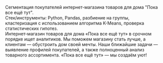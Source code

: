 Сегментация покупателей интернет-магазина товаров для дома "Пока все ещё тут".  
Стек/инструменты: Python, Pandas, разбиение на группы, кластеризация с использованием алгоритма K-Means, проверка статистических гипотез.  
Интернет-магазин товаров для дома «Пока все ещё тут» в срочном порядке ищет аналитиков. Мы поможем магазину стать лучше, а клиентам — обустроить дом своей мечты. Наши ближайшие задачи — выявление профилей покупателей, а также полноценный анализ товарного ассортимента. «Пока все ещё тут» — мы создаём уют!
